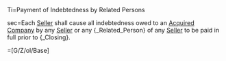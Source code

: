 Ti=Payment of Indebtedness by Related Persons

sec=Each <a href="#SPA.Def.Seller(s).Def" class="definedterm">Seller</a> shall cause all indebtedness owed to an <a href="#SPA.Def.Acquired_Companies.Def" class="definedterm">Acquired Company</a> by any <a href="#SPA.Def.Seller(s).Def" class="definedterm">Seller</a> or any {_Related_Person} of any <a href="#SPA.Def.Seller(s).Def" class="definedterm">Seller</a> to be paid in full prior to {_Closing}.

=[G/Z/ol/Base]

